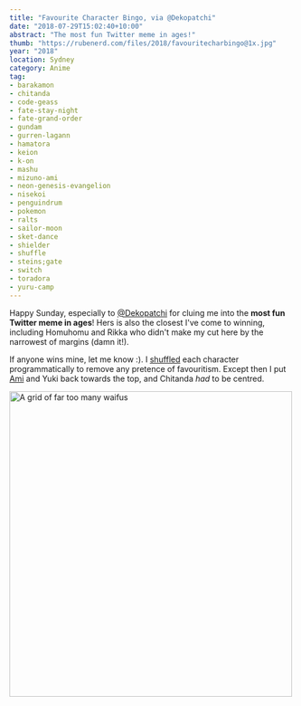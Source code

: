 ```yaml
---
title: "Favourite Character Bingo, via @Dekopatchi"
date: "2018-07-29T15:02:40+10:00"
abstract: "The most fun Twitter meme in ages!"
thumb: "https://rubenerd.com/files/2018/favouritecharbingo@1x.jpg"
year: "2018"
location: Sydney
category: Anime 
tag:
- barakamon
- chitanda
- code-geass
- fate-stay-night
- fate-grand-order
- gundam
- gurren-lagann
- hamatora
- keion
- k-on
- mashu
- mizuno-ami
- neon-genesis-evangelion
- nisekoi
- penguindrum
- pokemon
- ralts
- sailor-moon
- sket-dance
- shielder 
- shuffle
- steins;gate
- switch
- toradora
- yuru-camp
---
```

Happy Sunday, especially to [@Dekopatchi] for cluing me into the **most fun Twitter meme in ages**! Hers is also the closest I've come to winning, including Homuhomu and Rikka who didn't make my cut here by the narrowest of margins (damn it!).

If anyone wins mine, let me know :). I [shuffled] each character programmatically to remove any pretence of favouritism. Except then I put [Ami] and Yuki back towards the top, and Chitanda *had* to be centred.

<p><img src="https://rubenerd.com/files/2018/favouritecharbingo@1x.jpg" srcset="https://rubenerd.com/files/2018/favouritecharbingo@1x.jpg 1x, https://rubenerd.com/files/2018/favouritecharbingo@2x.jpg 2x" alt="A grid of far too many waifus" style="width:500px; height:540px;" /></p>

[@Dekopatchi]: https://twitter.com/dekopatchi/status/1022099072646180864
[shuffled]: https://bitbucket.org/Rubenerd/rubens-lunchbox/src/7f054b234f9ca65961ffb980a57135501a82c706/fave-char-bingo-order.pl
[Ami]: https://rubenerd.com/my-first-crush/

